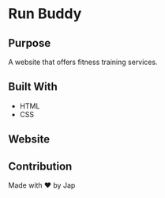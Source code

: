 # Run Buddy

## Purpose
A website that offers fitness training services.

## Built With
* HTML
* CSS

## Website


## Contribution
Made with ❤️ by Jap
